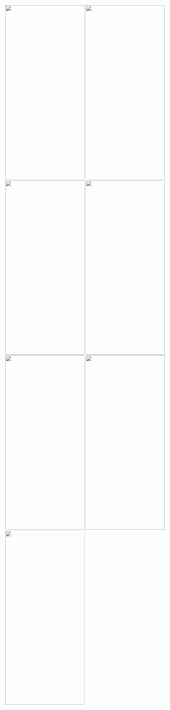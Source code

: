 
<img src="https://github.com/gaurav-afk/restaurant-rating-ios-app/assets/65609530/0f28bc1e-4ca9-4872-a5c8-29bee7826f30" width="250" height="550">
<img src="https://github.com/gaurav-afk/restaurant-rating-ios-app/assets/65609530/d5816ab9-f3ff-42ad-b2e7-fb70206a3054" width="250" height="550">
<img src="https://github.com/gaurav-afk/restaurant-rating-ios-app/assets/65609530/af94b321-0bbd-4594-8866-79359682fae5" width="250" height="550">
<img src="https://github.com/gaurav-afk/restaurant-rating-ios-app/assets/65609530/d022ee8d-90ce-4edd-88d9-d7c9f174f5e8" width="250" height="550">
<img src="https://github.com/gaurav-afk/restaurant-rating-ios-app/assets/65609530/50ee6b46-e72c-4893-a4c6-259137f6cb6a" width="250" height="550">
<img src="https://github.com/gaurav-afk/restaurant-rating-ios-app/assets/65609530/0ef9f191-0ac7-4d3a-941f-f3b0741a09ec" width="250" height="550">
<img src="https://github.com/gaurav-afk/restaurant-rating-ios-app/assets/65609530/6efb8758-8ac5-44b1-bd73-faafd448a244" width="250" height="550">

